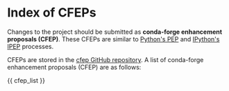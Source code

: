 # Index of CFEPs

Changes to the project should be submitted as **conda-forge enhancement proposals (CFEP)**. These
CFEPs are similar to [Python's PEP](https://www.python.org/dev/peps/) and [IPython's
IPEP](https://github.com/ipython/ipython/wiki/IPEPs:-IPython-Enhancement-Proposals) processes.

CFEPs are stored in the [cfep GitHub repository](https://github.com/conda-forge/cfep). A list of
conda-forge enhancement proposals (CFEP) are as follows:

{{ cfep_list }}
